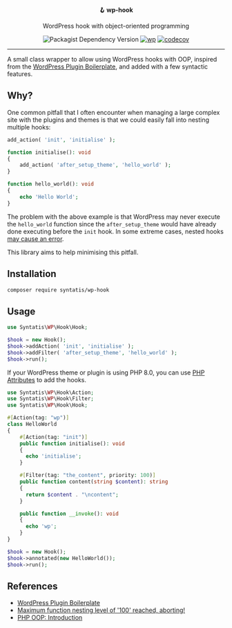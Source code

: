 <div align="center">
  <strong>🪝 wp-hook</strong>
  <p>WordPress hook with object-oriented programming</p>

  ![Packagist Dependency Version](https://img.shields.io/packagist/dependency-v/syntatis/wp-hook/php?color=%237A86B8) [![wp](https://github.com/syntatis/wp-hook/actions/workflows/wp.yml/badge.svg)](https://github.com/syntatis/wp-hook/actions/workflows/wp.yml) [![codecov](https://codecov.io/gh/syntatis/wp-hook/graph/badge.svg?token=04HZ3BRM19)](https://codecov.io/gh/syntatis/wp-hook)
</div>

---

A small class wrapper to allow using WordPress hooks with OOP, inspired from the [WordPress Plugin Boilerplate](https://wppb.me/), and added with a few syntactic features.

## Why?

One common pitfall that I often encounter when managing a large complex site with the plugins and themes is that we could easily fall into nesting multiple hooks:

```php
add_action( 'init', 'initialise' );

function initialise(): void
{
	add_action( 'after_setup_theme', 'hello_world' );
}

function hello_world(): void
{
    echo 'Hello World';
}
```

The problem with the above example is that WordPress may never execute the `hello_world` function since the `after_setup_theme` would have already done executing before the `init` hook. In some extreme cases, nested hooks [may cause an error](https://wordpress.stackexchange.com/questions/147505/wp-insert-posts-fatal-error-maximum-function-nesting-level-of-100-reached-ab).

This library aims to help minimising this pitfall.

## Installation

```sh
composer require syntatis/wp-hook
```

## Usage

```php
use Syntatis\WP\Hook\Hook;

$hook = new Hook();
$hook->addAction( 'init', 'initialise' );
$hook->addFilter( 'after_setup_theme', 'hello_world' );
$hook->run();
```

If your WordPress theme or plugin is using PHP 8.0, you can use [PHP Attributes](https://www.php.net/manual/en/language.attributes.overview.php) to add the hooks.

```php
use Syntatis\WP\Hook\Action;
use Syntatis\WP\Hook\Filter;
use Syntatis\WP\Hook\Hook;

#[Action(tag: "wp")]
class HelloWorld
{
    #[Action(tag: "init")]
    public function initialise(): void
    {
      echo 'initialise';
    }

    #[Filter(tag: "the_content", priority: 100)]
    public function content(string $content): string
    {
      return $content . "\ncontent";
    }

    public function __invoke(): void
    {
      echo 'wp';
    }
}

$hook = new Hook();
$hook->annotated(new HelloWorld());
$hook->run();
```

## References

- [WordPress Plugin Boilerplate](https://wppb.me/)
- [Maximum function nesting level of '100' reached, aborting!](https://wordpress.stackexchange.com/questions/147505/wp-insert-posts-fatal-error-maximum-function-nesting-level-of-100-reached-ab)
- [PHP OOP: Introduction](https://phptherightway.com/#object-oriented-programming)
